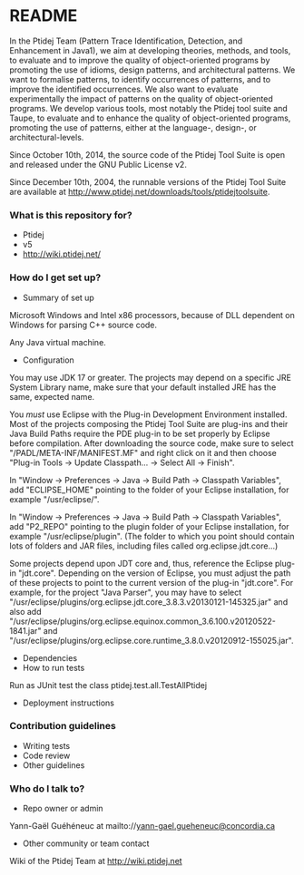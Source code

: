 # README #

In the Ptidej Team (Pattern Trace Identification, Detection, and Enhancement in Java1), we aim at developing theories, methods, and tools, to evaluate and to improve the quality of object-oriented programs by promoting the use of idioms, design patterns, and architectural patterns. We want to formalise patterns, to identify occurrences of patterns, and to improve the identified occurrences. We also want to evaluate experimentally the impact of patterns on the quality of object-oriented programs. We develop various tools, most notably the Ptidej tool suite and Taupe, to evaluate and to enhance the quality of object-oriented programs, promoting the use of patterns, either at the language-, design-, or architectural-levels.

Since October 10th, 2014, the source code of the Ptidej Tool Suite is open and released under the GNU Public License v2.

Since December 10th, 2004, the runnable versions of the Ptidej Tool Suite are available at http://www.ptidej.net/downloads/tools/ptidejtoolsuite.

### What is this repository for? ###

* Ptidej 
* v5
* http://wiki.ptidej.net/

### How do I get set up? ###

* Summary of set up

Microsoft Windows and Intel x86 processors, because of DLL dependent on Windows for parsing C++ source code.

Any Java virtual machine.

* Configuration

You may use JDK 17 or greater. The projects may depend on a specific JRE System Library name, make sure that your default installed JRE has the same, expected name.

You *must* use Eclipse with the Plug-in Development Environment installed. Most of the projects composing the Ptidej Tool Suite are plug-ins and their Java Build Paths require the PDE plug-in to be set properly by Eclipse before compilation. After downloading the source code, make sure to select "/PADL/META-INF/MANIFEST.MF" and right click on it and then choose "Plug-in Tools -> Update Classpath... -> Select All -> Finish".

In "Window -> Preferences -> Java -> Build Path -> Classpath Variables", add "ECLIPSE_HOME" pointing to the folder of your Eclipse installation, for example "/usr/eclipse/".

In "Window -> Preferences -> Java -> Build Path -> Classpath Variables", add "P2_REPO" pointing to the plugin folder of your Eclipse installation, for example "/usr/eclipse/plugin". (The folder to which you point should contain lots of folders and JAR files, including files called org.eclipse.jdt.core...)

Some projects depend upon JDT core and, thus, reference the Eclipse plug-in "jdt.core". Depending on the version of Eclipse, you must adjust the path of these projects to point to the current version of the plug-in "jdt.core". For example, for the project "Java Parser", you may have to select "/usr/eclipse/plugins/org.eclipse.jdt.core_3.8.3.v20130121-145325.jar" and also add "/usr/eclipse/plugins/org.eclipse.equinox.common_3.6.100.v20120522-1841.jar" and "/usr/eclipse/plugins/org.eclipse.core.runtime_3.8.0.v20120912-155025.jar".

* Dependencies
* How to run tests

Run as JUnit test the class ptidej.test.all.TestAllPtidej

* Deployment instructions

### Contribution guidelines ###

* Writing tests
* Code review
* Other guidelines

### Who do I talk to? ###

* Repo owner or admin

Yann-Gaël Guéhéneuc at mailto://yann-gael.gueheneuc@concordia.ca

* Other community or team contact

Wiki of the Ptidej Team at http://wiki.ptidej.net